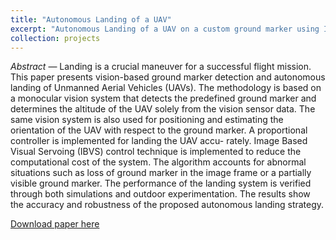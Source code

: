 ```yaml
---
title: "Autonomous Landing of a UAV"
excerpt: "Autonomous Landing of a UAV on a custom ground marker using Image Based Visual Servoing (IBVS). <br/><img src='/images/drone.png' width='300' class='center'/>"
collection: projects
---
```


_Abstract_ — Landing is a crucial maneuver for a successful
flight mission. This paper presents vision-based ground marker
detection and autonomous landing of Unmanned Aerial Vehicles
(UAVs). The methodology is based on a monocular vision system
that detects the predefined ground marker and determines the
altitude of the UAV solely from the vision sensor data. The same
vision system is also used for positioning and estimating the
orientation of the UAV with respect to the ground marker. A
proportional controller is implemented for landing the UAV accu-
rately. Image Based Visual Servoing (IBVS) control technique is
implemented to reduce the computational cost of the system. The
algorithm accounts for abnormal situations such as loss of ground
marker in the image frame or a partially visible ground marker.
The performance of the landing system is verified through both
simulations and outdoor experimentation. The results show the
accuracy and robustness of the proposed autonomous landing
strategy.

[Download paper here](/files/181_ieee_format.pdf)

